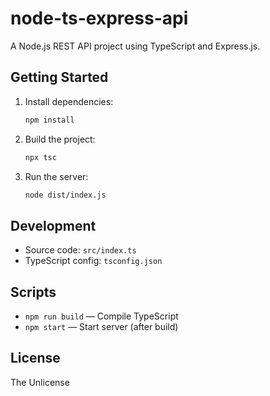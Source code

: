 # node-ts-express-api

A Node.js REST API project using TypeScript and Express.js.

## Getting Started

1. Install dependencies:
   ```bash
   npm install
   ```
2. Build the project:
   ```bash
   npx tsc
   ```
3. Run the server:
   ```bash
   node dist/index.js
   ```

## Development

- Source code: `src/index.ts`
- TypeScript config: `tsconfig.json`

## Scripts
- `npm run build` — Compile TypeScript
- `npm start` — Start server (after build)

## License
The Unlicense
